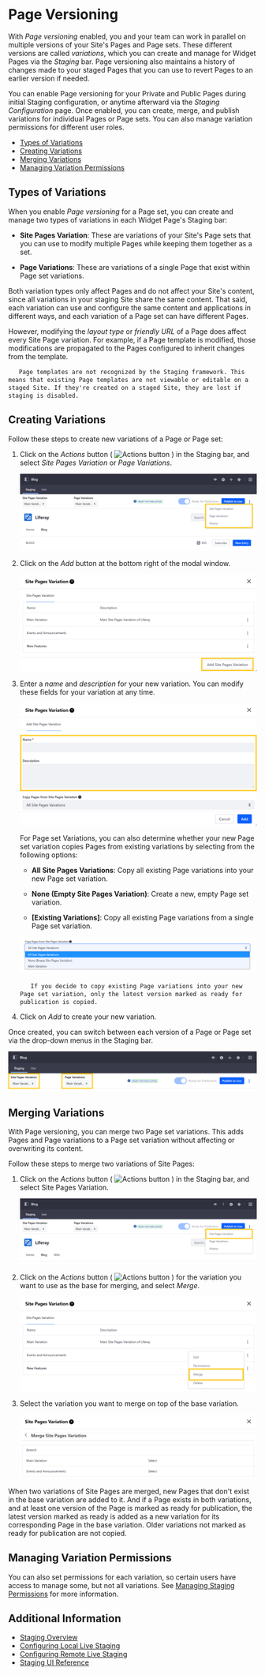 # Page Versioning

With *Page versioning* enabled, you and your team can work in parallel on multiple versions of your Site's Pages and Page sets. These different versions are called *variations*, which you can create and manage for Widget Pages via the *Staging* bar. Page versioning also maintains a history of changes made to your staged Pages that you can use to revert Pages to an earlier version if needed.

You can enable Page versioning for your Private and Public Pages during initial Staging configuration, or anytime afterward via the *Staging Configuration* page. Once enabled, you can create, merge, and publish variations for individual Pages or Page sets. You can also manage variation permissions for different user roles.

* [Types of Variations](#types-of-variations)
* [Creating Variations](#creating-variations)
* [Merging Variations](#merging-variations)
* [Managing Variation Permissions](#managing-variation-permissions)

## Types of Variations

When you enable *Page versioning* for a Page set, you can create and manage two types of variations in each Widget Page's Staging bar:

* **Site Pages Variation**: These are variations of your Site's Page sets that you can use to modify multiple Pages while keeping them together as a set.

* **Page Variations**: These are variations of a single Page that exist within Page set variations.

Both variation types only affect Pages and do not affect your Site's content, since all variations in your staging Site share the same content. That said, each variation can use and configure the same content and applications in different ways, and each variation of a Page set can have different Pages.

However, modifying the *layout type* or *friendly URL* of a Page does affect every Site Page variation. For example, if a Page template is modified, those modifications are propagated to the Pages configured to inherit changes from the template.

```note::
   Page templates are not recognized by the Staging framework. This means that existing Page templates are not viewable or editable on a staged Site. If they're created on a staged Site, they are lost if staging is disabled.
```

## Creating Variations

Follow these steps to create new variations of a Page or Page set:

1. Click on the *Actions* button ( ![Actions button](../../../images/icon-actions.png) ) in the Staging bar, and select *Site Pages Variation* or *Page Variations*.

   ![Click on the Actions button in the Staging bar and select the variation type you want to create.](./page-versioning/images/03.png)

1. Click on the *Add* button at the bottom right of the modal window.

   ![Click on the Add button at the bottom right of the modal window](./page-versioning/images/04.png)

1. Enter a *name* and *description* for your new variation. You can modify these fields for your variation at any time.

   ![Enter a name and description for your new variation.](./page-versioning/images/05.png)

   For Page set Variations, you can also determine whether your new Page set variation copies Pages from existing variations by selecting from the following options:

   * **All Site Pages Variations**: Copy all existing Page variations into your new Page set variation.

   * **None (Empty Site Pages Variation)**: Create a new, empty Page set variation.

   * **[Existing Variations]**: Copy all existing Page variations from a single Page set variation.

   ![Determine whether your new Page set variation copies Pages from existing variations](./page-versioning/images/06.png)

   ```note::
      If you decide to copy existing Page variations into your new Page set variation, only the latest version marked as ready for publication is copied.
   ```

1. Click on *Add* to create your new variation.

Once created, you can switch between each version of a Page or Page set via the drop-down menus in the Staging bar.

![You can switch between each version of a Page or Page set via the drop-down menus in the Staging bar](./page-versioning/images/02.png)

## Merging Variations

With Page versioning, you can merge two Page set variations. This adds Pages and Page variations to a Page set variation without affecting or overwriting its content.

Follow these steps to merge two variations of Site Pages:

1. Click on the *Actions* button ( ![Actions button](../../../images/icon-actions.png) ) in the Staging bar, and select Site Pages Variation.

   ![Select Site Pages Variation.](./page-versioning/images/07.png)

1. Click on the *Actions* button ( ![Actions button](../../../images/icon-actions.png) ) for the variation you want to use as the base for merging, and select *Merge*.

   ![Click on the Actions button for the variation you want to use as the base for merging, and select Merge.](./page-versioning/images/08.png)

1. Select the variation you want to merge on top of the base variation.

   ![Select the variation you want to merge on top of the base variation.](./page-versioning/images/09.png)

When two variations of Site Pages are merged, new Pages that don't exist in the base variation are added to it. And if a Page exists in both variations, and at least one version of the Page is marked as ready for publication, the latest version marked as ready is added as a new variation for its corresponding Page in the base variation. Older variations not marked as ready for publication are not copied.

## Managing Variation Permissions

You can also set permissions for each variation, so certain users have access to manage some, but not all variations. See [Managing Staging Permissions](./managing-staging-permissions.md) for more information.

## Additional Information

* [Staging Overview](./staging-overview.md)
* [Configuring Local Live Staging](./configuring-local-live-staging.md)
* [Configuring Remote Live Staging](./configuring-remote-live-staging.md)
* [Staging UI Reference](./staging-ui-reference.md)
